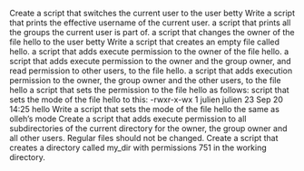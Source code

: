 Create a script that switches the current user to the user betty
Write a script that prints the effective username of the current user.
a script that prints all the groups the current user is part of.
a script that changes the owner of the file hello to the user betty
Write a script that creates an empty file called hello.
a script that adds execute permission to the owner of the file hello.
a script that adds execute permission to the owner and the group owner, and read permission to other users, to the file hello.
a script that adds execution permission to the owner, the group owner and the other users, to the file hello
a script that sets the permission to the file hello as follows:
 script that sets the mode of the file hello to this:
-rwxr-x-wx 1 julien julien 23 Sep 20 14:25 hello
Write a script that sets the mode of the file hello the same as olleh’s mode
Create a script that adds execute permission to all subdirectories of the current directory for the owner, the group owner and all other
 users. Regular files should not be changed.
Create a script that creates a directory called my_dir with permissions 751 in the working directory.
